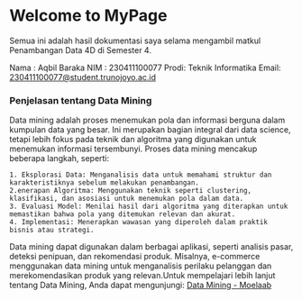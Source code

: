 # Welcome to MyPage

Semua ini adalah hasil dokumentasi saya selama mengambil matkul Penambangan Data 4D di Semester 4.

Nama : Aqbil Baraka
NIM  : 230411100077
Prodi: Teknik Informatika
Email: 230411100077@student.trunojoyo.ac.id

### Penjelasan tentang Data Mining

Data mining adalah proses menemukan pola dan informasi berguna dalam kumpulan data yang besar. Ini merupakan bagian integral dari data science, tetapi lebih fokus pada teknik dan algoritma yang digunakan untuk menemukan informasi tersembunyi. Proses data mining mencakup beberapa langkah, seperti:  
  
    1. Eksplorasi Data: Menganalisis data untuk memahami struktur dan karakteristiknya sebelum melakukan penambangan.
    2.enerapan Algoritma: Menggunakan teknik seperti clustering, klasifikasi, dan asosiasi untuk menemukan pola dalam data.
    3. Evaluasi Model: Menilai hasil dari algoritma yang diterapkan untuk memastikan bahwa pola yang ditemukan relevan dan akurat.
    4. Implementasi: Menerapkan wawasan yang diperoleh dalam praktik bisnis atau strategi.

Data mining dapat digunakan dalam berbagai aplikasi, seperti analisis pasar, deteksi penipuan, dan rekomendasi produk. Misalnya, e-commerce menggunakan data mining untuk menganalisis perilaku pelanggan dan merekomendasikan produk yang relevan.Untuk mempelajari lebih lanjut tentang Data Mining, Anda dapat mengunjungi: 
[Data Mining - Moelaab](https://moelaab.github.io/datamining/)